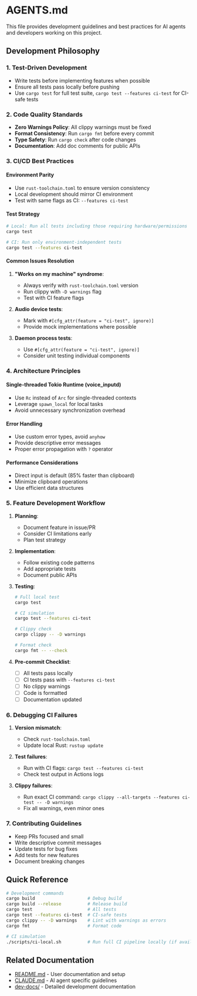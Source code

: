 # AGENTS.md

This file provides development guidelines and best practices for AI agents and developers working on this project.

## Development Philosophy

### 1. Test-Driven Development
- Write tests before implementing features when possible
- Ensure all tests pass locally before pushing
- Use `cargo test` for full test suite, `cargo test --features ci-test` for CI-safe tests

### 2. Code Quality Standards
- **Zero Warnings Policy**: All clippy warnings must be fixed
- **Format Consistency**: Run `cargo fmt` before every commit
- **Type Safety**: Run `cargo check` after code changes
- **Documentation**: Add doc comments for public APIs

### 3. CI/CD Best Practices

#### Environment Parity
- Use `rust-toolchain.toml` to ensure version consistency
- Local development should mirror CI environment
- Test with same flags as CI: `--features ci-test`

#### Test Strategy
```bash
# Local: Run all tests including those requiring hardware/permissions
cargo test

# CI: Run only environment-independent tests
cargo test --features ci-test
```

#### Common Issues Resolution

1. **"Works on my machine" syndrome**:
   - Always verify with `rust-toolchain.toml` version
   - Run clippy with `-D warnings` flag
   - Test with CI feature flags

2. **Audio device tests**:
   - Mark with `#[cfg_attr(feature = "ci-test", ignore)]`
   - Provide mock implementations where possible

3. **Daemon process tests**:
   - Use `#[cfg_attr(feature = "ci-test", ignore)]`
   - Consider unit testing individual components

### 4. Architecture Principles

#### Single-threaded Tokio Runtime (voice_inputd)
- Use `Rc` instead of `Arc` for single-threaded contexts
- Leverage `spawn_local` for local tasks
- Avoid unnecessary synchronization overhead

#### Error Handling
- Use custom error types, avoid `anyhow`
- Provide descriptive error messages
- Proper error propagation with `?` operator

#### Performance Considerations
- Direct input is default (85% faster than clipboard)
- Minimize clipboard operations
- Use efficient data structures

### 5. Feature Development Workflow

1. **Planning**:
   - Document feature in issue/PR
   - Consider CI limitations early
   - Plan test strategy

2. **Implementation**:
   - Follow existing code patterns
   - Add appropriate tests
   - Document public APIs

3. **Testing**:
   ```bash
   # Full local test
   cargo test
   
   # CI simulation
   cargo test --features ci-test
   
   # Clippy check
   cargo clippy -- -D warnings
   
   # Format check
   cargo fmt -- --check
   ```

4. **Pre-commit Checklist**:
   - [ ] All tests pass locally
   - [ ] CI tests pass with `--features ci-test`
   - [ ] No clippy warnings
   - [ ] Code is formatted
   - [ ] Documentation updated

### 6. Debugging CI Failures

1. **Version mismatch**:
   - Check `rust-toolchain.toml`
   - Update local Rust: `rustup update`

2. **Test failures**:
   - Run with CI flags: `cargo test --features ci-test`
   - Check test output in Actions logs

3. **Clippy failures**:
   - Run exact CI command: `cargo clippy --all-targets --features ci-test -- -D warnings`
   - Fix all warnings, even minor ones

### 7. Contributing Guidelines

- Keep PRs focused and small
- Write descriptive commit messages
- Update tests for bug fixes
- Add tests for new features
- Document breaking changes

## Quick Reference

```bash
# Development commands
cargo build                    # Debug build
cargo build --release          # Release build
cargo test                     # All tests
cargo test --features ci-test  # CI-safe tests
cargo clippy -- -D warnings    # Lint with warnings as errors
cargo fmt                      # Format code

# CI simulation
./scripts/ci-local.sh          # Run full CI pipeline locally (if available)
```

## Related Documentation

- [README.md](./README.md) - User documentation and setup
- [CLAUDE.md](./CLAUDE.md) - AI agent specific guidelines
- [dev-docs/](./dev-docs/) - Detailed development documentation